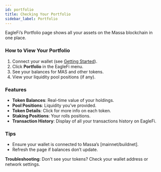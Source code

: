 ```yaml
---
id: portfolio
title: Checking Your Portfolio
sidebar_label: Portfolio
---
```


EagleFi’s Portfolio page shows all your assets on the Massa blockchain in one place.

### How to View Your Portfolio

1. Connect your wallet (see [Getting Started](./getting-started)).
2. Click **Portfolio** in the EagleFi menu.
3. See your balances for MAS and other tokens.
4. View your liquidity pool positions (if any).

### Features

- **Token Balances**: Real-time value of your holdings.
- **Pool Positions**: Liquidity you’ve provided.
- **Token Details**: Click for more info on each token.
- **Staking Positions**: Your rolls positions.
- **Transaction History**: Display of all your transactions history on EagleFi.

### Tips

- Ensure your wallet is connected to Massa’s [mainnet/buildnet].
- Refresh the page if balances don’t update.

**Troubleshooting**: Don’t see your tokens? Check your wallet address or network settings.